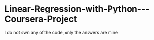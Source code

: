 # Linear-Regression-with-Python---Coursera-Project


I do not own any of the code, only the answers are mine
